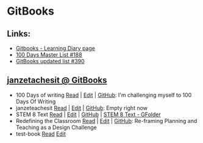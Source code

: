 # GitBooks

## Links:
- [Gitbooks - Learning Diary page](https://github.com/janzeteachesit/Learning-Diary/blob/master/docs/janzeteachesit-gitbooks.md)
- [100 Days Master List #188 ](https://github.com/janzeteachesit/Learning-Diary/issues/188)
- [GitBooks updated list #390](https://github.com/janzeteachesit/Learning-Diary/issues/390)

## [janzetachesit @ GitBooks](https://www.gitbook.com/@janzeteachesit)
- 100 Days of writing [Read](https://janzeteachesit.gitbooks.io/100-days-of-writing/content/) | [Edit](https://www.gitbook.com/book/janzeteachesit/100-days-of-writing/edit#/edit/master/README.md) | [GitHub](https://github.com/janzeteachesit/100-days-of-writing): I'm challenging myself to 100 Days Of Writing
- janzeteachesit [Read](https://janzeteachesit.gitbooks.io/janzeteachesit/content/) | [Edit](https://www.gitbook.com/book/janzeteachesit/janzeteachesit/edit#/edit/master/README.md) | [GitHub](https://github.com/janzeteachesit/janzeteachesit.github.io): Empty right now
- STEM 8 Text [Read](https://janzeteachesit.gitbooks.io/stem-8-text/content/) | [Edit](https://www.gitbook.com/book/janzeteachesit/stem-8-text/edit#/edit/README.md) | [GitHub](https://github.com/janzeteachesit/stem8-text)  |  [STEM 8 Text - GFolder](https://drive.google.com/drive/u/0/folders/0BysMfTbvAUUVT0pzNFRUTV9kcTg) 
- Redefining the Classroom [Read](https://janzeteachesit.gitbooks.io/redefining-the-classroom/content/) | [Edit](https://www.gitbook.com/book/janzeteachesit/redefining-the-classroom/edit#/edit/master/README.md) | [GitHub](https://github.com/janzeteachesit/redefining-the-classroom): Re-framing Planning and Teaching as a Design Challenge
- test-book [Read](https://janzeteachesit.gitbooks.io/test-book/content/) [Edit](https://www.gitbook.com/book/janzeteachesit/test-book/edit#/edit/master/README.md)

